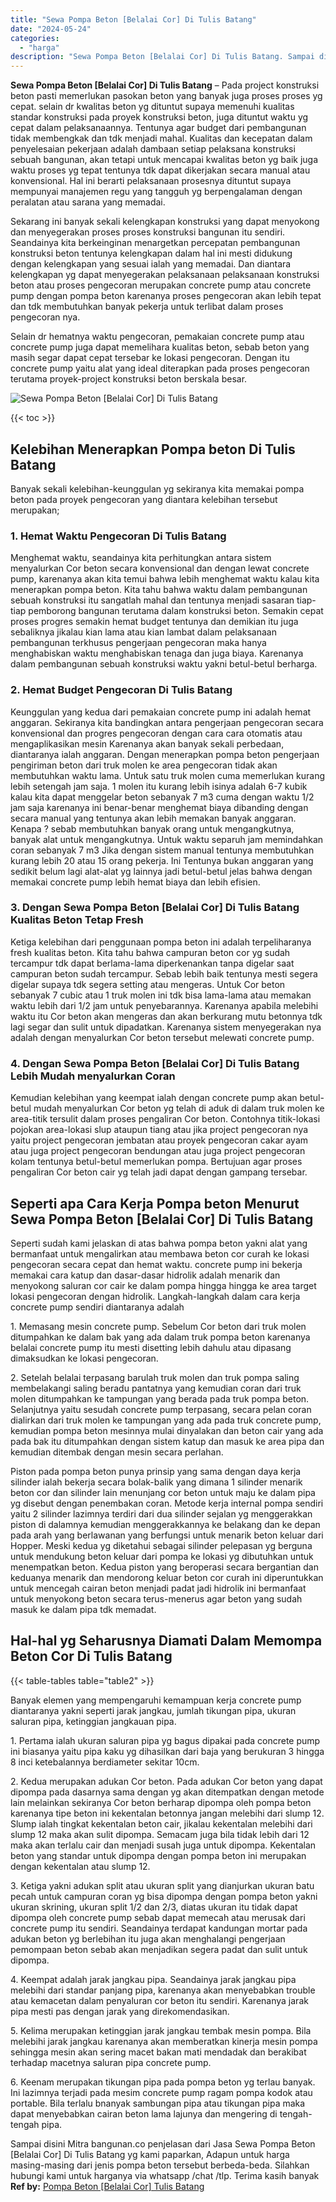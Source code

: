 ```yaml
---
title: "Sewa Pompa Beton [Belalai Cor] Di Tulis Batang"
date: "2024-05-24"
categories: 
  - "harga"
description: "Sewa Pompa Beton [Belalai Cor] Di Tulis Batang. Sampai disini Mitra bangunan.co penjelasan dari Jasa Sewa Pompa Beton [Belalai Cor] Di Tulis Batang yg kami..."
---
```


**Sewa Pompa Beton \[Belalai Cor\] Di Tulis Batang** – Pada project konstruksi beton pasti memerlukan pasokan beton yang banyak juga proses proses yg cepat. selain dr kwalitas beton yg dituntut supaya memenuhi kualitas standar konstruksi pada proyek konstruksi beton, juga dituntut waktu yg cepat dalam pelaksanaannya. Tentunya agar budget dari pembangunan tidak membengkak dan tdk menjadi mahal. Kualitas dan kecepatan dalam penyelesaian pekerjaan adalah dambaan setiap pelaksana konstruksi sebuah bangunan, akan tetapi untuk mencapai kwalitas beton yg baik juga waktu proses yg tepat tentunya tdk dapat dikerjakan secara manual atau konvensional. Hal ini berarti pelaksanaan prosesnya dituntut supaya mempunyai manajemen regu yang tangguh yg berpengalaman dengan peralatan atau sarana yang memadai.

Sekarang ini banyak sekali kelengkapan konstruksi yang dapat menyokong dan menyegerakan proses proses konstruksi bangunan itu sendiri. Seandainya kita berkeinginan menargetkan percepatan pembangunan konstruksi beton tentunya kelengkapan dalam hal ini mesti didukung dengan kelengkapan yang sesuai ialah yang memadai. Dan diantara kelengkapan yg dapat menyegerakan pelaksanaan pelaksanaan konstruksi beton atau proses pengecoran merupakan concrete pump atau concrete pump dengan pompa beton karenanya proses pengecoran akan lebih tepat dan tdk membutuhkan banyak pekerja untuk terlibat dalam proses pengecoran nya.

Selain dr hematnya waktu pengecoran, pemakaian concrete pump atau concrete pump juga dapat memelihara kualitas beton, sebab beton yang masih segar dapat cepat tersebar ke lokasi pengecoran. Dengan itu concrete pump yaitu alat yang ideal diterapkan pada proses pengecoran terutama proyek-project konstruksi beton berskala besar.

![Sewa Pompa Beton [Belalai Cor] Di Tulis Batang](/images/sewa-concrete-pump-14.png)

{{< toc >}}

## Kelebihan Menerapkan Pompa beton Di Tulis Batang

Banyak sekali kelebihan-keunggulan yg sekiranya kita memakai pompa beton pada proyek pengecoran yang diantara kelebihan tersebut merupakan;

### 1\. Hemat Waktu Pengecoran Di Tulis Batang

Menghemat waktu, seandainya kita perhitungkan antara sistem menyalurkan Cor beton secara konvensional dan dengan lewat concrete pump, karenanya akan kita temui bahwa lebih menghemat waktu kalau kita menerapkan pompa beton. Kita tahu bahwa waktu dalam pembangunan sebuah konstruksi itu sangatlah mahal dan tentunya menjadi sasaran tiap-tiap pemborong bangunan terutama dalam konstruksi beton. Semakin cepat proses progres semakin hemat budget tentunya dan demikian itu juga sebaliknya jikalau kian lama atau kian lambat dalam pelaksanaan pembangunan terkhusus pengerjaan pengecoran maka hanya menghabiskan waktu menghabiskan tenaga dan juga biaya. Karenanya dalam pembangunan sebuah konstruksi waktu yakni betul-betul berharga.

### 2\. Hemat Budget Pengecoran Di Tulis Batang

Keunggulan yang kedua dari pemakaian concrete pump ini adalah hemat anggaran. Sekiranya kita bandingkan antara pengerjaan pengecoran secara konvensional dan progres pengecoran dengan cara cara otomatis atau mengaplikasikan mesin Karenanya akan banyak sekali perbedaan, diantaranya ialah anggaran. Dengan menerapkan pompa beton pengerjaan pengiriman beton dari truk molen ke area pengecoran tidak akan membutuhkan waktu lama. Untuk satu truk molen cuma memerlukan kurang lebih setengah jam saja. 1 molen itu kurang lebih isinya adalah 6-7 kubik kalau kita dapat menggelar beton sebanyak 7 m3 cuma dengan waktu 1/2 jam saja karenanya ini benar-benar menghemat biaya dibanding dengan secara manual yang tentunya akan lebih memakan banyak anggaran. Kenapa ? sebab membutuhkan banyak orang untuk mengangkutnya, banyak alat untuk mengangkutnya. Untuk waktu separuh jam memindahkan coran sebanyak 7 m3 Jika dengan sistem manual tentunya membutuhkan kurang lebih 20 atau 15 orang pekerja. Ini Tentunya bukan anggaran yang sedikit belum lagi alat-alat yg lainnya jadi betul-betul jelas bahwa dengan memakai concrete pump lebih hemat biaya dan lebih efisien.

### 3\. Dengan Sewa Pompa Beton \[Belalai Cor\] Di Tulis Batang Kualitas Beton Tetap Fresh

Ketiga kelebihan dari penggunaan pompa beton ini adalah terpeliharanya fresh kualitas beton. Kita tahu bahwa campuran beton cor yg sudah tercampur tdk dapat berlama-lama diperkenankan tanpa digelar saat campuran beton sudah tercampur. Sebab lebih baik tentunya mesti segera digelar supaya tdk segera setting atau mengeras. Untuk Cor beton sebanyak 7 cubic atau 1 truk molen ini tdk bisa lama-lama atau memakan waktu lebih dari 1/2 jam untuk penyebarannya. Karenanya apabila melebihi waktu itu Cor beton akan mengeras dan akan berkurang mutu betonnya tdk lagi segar dan sulit untuk dipadatkan. Karenanya sistem menyegerakan nya adalah dengan menyalurkan Cor beton tersebut melewati concrete pump.

### 4\. Dengan Sewa Pompa Beton \[Belalai Cor\] Di Tulis Batang Lebih Mudah menyalurkan Coran

Kemudian kelebihan yang keempat ialah dengan concrete pump akan betul-betul mudah menyalurkan Cor beton yg telah di aduk di dalam truk molen ke area-titik tersulit dalam proses pengaliran Cor beton. Contohnya titik-lokasi pojokan area-lokasi slup ataupun tiang atau jika project pengecoran nya yaitu project pengecoran jembatan atau proyek pengecoran cakar ayam atau juga project pengecoran bendungan atau juga project pengecoran kolam tentunya betul-betul memerlukan pompa. Bertujuan agar proses pengaliran Cor beton cair yg telah jadi dapat dengan gampang tersebar.

## Seperti apa Cara Kerja Pompa beton Menurut Sewa Pompa Beton \[Belalai Cor\] Di Tulis Batang

Seperti sudah kami jelaskan di atas bahwa pompa beton yakni alat yang bermanfaat untuk mengalirkan atau membawa beton cor curah ke lokasi pengecoran secara cepat dan hemat waktu. concrete pump ini bekerja memakai cara katup dan dasar-dasar hidrolik adalah menarik dan menyokong saluran cor cair ke dalam pompa hingga hingga ke area target lokasi pengecoran dengan hidrolik. Langkah-langkah dalam cara kerja concrete pump sendiri diantaranya adalah

1\. Memasang mesin concrete pump. Sebelum Cor beton dari truk molen ditumpahkan ke dalam bak yang ada dalam truk pompa beton karenanya belalai concrete pump itu mesti disetting lebih dahulu atau dipasang dimaksudkan ke lokasi pengecoran.

2\. Setelah belalai terpasang barulah truk molen dan truk pompa saling membelakangi saling beradu pantatnya yang kemudian coran dari truk molen ditumpahkan ke tampungan yang berada pada truk pompa beton. Selanjutnya yaitu sesudah concrete pump terpasang, secara pelan coran dialirkan dari truk molen ke tampungan yang ada pada truk concrete pump, kemudian pompa beton mesinnya mulai dinyalakan dan beton cair yang ada pada bak itu ditumpahkan dengan sistem katup dan masuk ke area pipa dan kemudian ditembak dengan mesin secara perlahan.

Piston pada pompa beton punya prinsip yang sama dengan daya kerja silinder ialah bekerja secara bolak-balik yang dimana 1 silinder menarik beton cor dan silinder lain menunjang cor beton untuk maju ke dalam pipa yg disebut dengan penembakan coran. Metode kerja internal pompa sendiri yaitu 2 silinder lazimnya terdiri dari dua silinder sejalan yg menggerakkan piston di dalamnya kemudian menggerakkannya ke belakang dan ke depan pada arah yang berlawanan yang berfungsi untuk menarik beton keluar dari Hopper. Meski kedua yg diketahui sebagai silinder pelepasan yg berguna untuk mendukung beton keluar dari pompa ke lokasi yg dibutuhkan untuk menempatkan beton. Kedua piston yang beroperasi secara bergantian dan keduanya menarik dan mendorong keluar beton cor curah ini diperuntukkan untuk mencegah cairan beton menjadi padat jadi hidrolik ini bermanfaat untuk menyokong beton secara terus-menerus agar beton yang sudah masuk ke dalam pipa tdk memadat.

## Hal-hal yg Seharusnya Diamati Dalam Memompa Beton Cor Di Tulis Batang

{{< table-tables table="table2" >}}

Banyak elemen yang mempengaruhi kemampuan kerja concrete pump diantaranya yakni seperti jarak jangkau, jumlah tikungan pipa, ukuran saluran pipa, ketinggian jangkauan pipa.

1\. Pertama ialah ukuran saluran pipa yg bagus dipakai pada concrete pump ini biasanya yaitu pipa kaku yg dihasilkan dari baja yang berukuran 3 hingga 8 inci ketebalannya berdiameter sekitar 10cm.

2\. Kedua merupakan adukan Cor beton. Pada adukan Cor beton yang dapat dipompa pada dasarnya sama dengan yg akan ditempatkan dengan metode lain melainkan sekiranya Cor beton berharap dipompa oleh pompa beton karenanya tipe beton ini kekentalan betonnya jangan melebihi dari slump 12. Slump ialah tingkat kekentalan beton cair, jikalau kekentalan melebihi dari slump 12 maka akan sulit dipompa. Semacam juga bila tidak lebih dari 12 maka akan terlalu cair dan menjadi susah juga untuk dipompa. Kekentalan beton yang standar untuk dipompa dengan pompa beton ini merupakan dengan kekentalan atau slump 12.

3\. Ketiga yakni adukan split atau ukuran split yang dianjurkan ukuran batu pecah untuk campuran coran yg bisa dipompa dengan pompa beton yakni ukuran skrining, ukuran split 1/2 dan 2/3, diatas ukuran itu tidak dapat dipompa oleh concrete pump sebab dapat memecah atau merusak dari concrete pump itu sendiri. Seandainya terdapat kandungan mortar pada adukan beton yg berlebihan itu juga akan menghalangi pengerjaan pemompaan beton sebab akan menjadikan segera padat dan sulit untuk dipompa.

4\. Keempat adalah jarak jangkau pipa. Seandainya jarak jangkau pipa melebihi dari standar panjang pipa, karenanya akan menyebabkan trouble atau kemacetan dalam penyaluran cor beton itu sendiri. Karenanya jarak pipa mesti pas dengan jarak yang direkomendasikan.

5\. Kelima merupakan ketinggian jarak jangkau tembak mesin pompa. Bila melebihi jarak jangkau karenanya akan memberatkan kinerja mesin pompa sehingga mesin akan sering macet bakan mati mendadak dan berakibat terhadap macetnya saluran pipa concrete pump.

6\. Keenam merupakan tikungan pipa pada pompa beton yg terlau banyak. Ini lazimnya terjadi pada mesim concrete pump ragam pompa kodok atau portable. Bila terlalu bnanyak sambungan pipa atau tikungan pipa maka dapat menyebabkan cairan beton lama lajunya dan mengering di tengah-tengah pipa.

Sampai disini Mitra bangunan.co penjelasan dari Jasa Sewa Pompa Beton \[Belalai Cor\] Di Tulis Batang yg kami paparkan, Adapun untuk harga masing-masing dari jenis pompa beton tersebut berbeda-beda. Silahkan hubungi kami untuk harganya via whatsapp /chat /tlp. Terima kasih banyak
**Ref by:** [Pompa Beton [Belalai Cor] Tulis Batang](https://id.wikipedia.org/wiki/Pompa)
